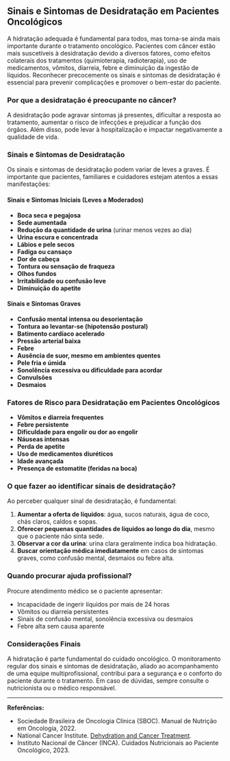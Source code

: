 ## Sinais e Sintomas de Desidratação em Pacientes Oncológicos

A hidratação adequada é fundamental para todos, mas torna-se ainda mais importante durante o tratamento oncológico. Pacientes com câncer estão mais suscetíveis à desidratação devido a diversos fatores, como efeitos colaterais dos tratamentos (quimioterapia, radioterapia), uso de medicamentos, vômitos, diarreia, febre e diminuição da ingestão de líquidos. Reconhecer precocemente os sinais e sintomas de desidratação é essencial para prevenir complicações e promover o bem-estar do paciente.

### Por que a desidratação é preocupante no câncer?

A desidratação pode agravar sintomas já presentes, dificultar a resposta ao tratamento, aumentar o risco de infecções e prejudicar a função dos órgãos. Além disso, pode levar à hospitalização e impactar negativamente a qualidade de vida.

### Sinais e Sintomas de Desidratação

Os sinais e sintomas de desidratação podem variar de leves a graves. É importante que pacientes, familiares e cuidadores estejam atentos a essas manifestações:

#### Sinais e Sintomas Iniciais (Leves a Moderados)

- **Boca seca e pegajosa**
- **Sede aumentada**
- **Redução da quantidade de urina** (urinar menos vezes ao dia)
- **Urina escura e concentrada**
- **Lábios e pele secos**
- **Fadiga ou cansaço**
- **Dor de cabeça**
- **Tontura ou sensação de fraqueza**
- **Olhos fundos**
- **Irritabilidade ou confusão leve**
- **Diminuição do apetite**

#### Sinais e Sintomas Graves

- **Confusão mental intensa ou desorientação**
- **Tontura ao levantar-se (hipotensão postural)**
- **Batimento cardíaco acelerado**
- **Pressão arterial baixa**
- **Febre**
- **Ausência de suor, mesmo em ambientes quentes**
- **Pele fria e úmida**
- **Sonolência excessiva ou dificuldade para acordar**
- **Convulsões**
- **Desmaios**

### Fatores de Risco para Desidratação em Pacientes Oncológicos

- **Vômitos e diarreia frequentes**
- **Febre persistente**
- **Dificuldade para engolir ou dor ao engolir**
- **Náuseas intensas**
- **Perda de apetite**
- **Uso de medicamentos diuréticos**
- **Idade avançada**
- **Presença de estomatite (feridas na boca)**

### O que fazer ao identificar sinais de desidratação?

Ao perceber qualquer sinal de desidratação, é fundamental:

1. **Aumentar a oferta de líquidos**: água, sucos naturais, água de coco, chás claros, caldos e sopas.
2. **Oferecer pequenas quantidades de líquidos ao longo do dia**, mesmo que o paciente não sinta sede.
3. **Observar a cor da urina**: urina clara geralmente indica boa hidratação.
4. **Buscar orientação médica imediatamente** em casos de sintomas graves, como confusão mental, desmaios ou febre alta.

### Quando procurar ajuda profissional?

Procure atendimento médico se o paciente apresentar:

- Incapacidade de ingerir líquidos por mais de 24 horas
- Vômitos ou diarreia persistentes
- Sinais de confusão mental, sonolência excessiva ou desmaios
- Febre alta sem causa aparente

### Considerações Finais

A hidratação é parte fundamental do cuidado oncológico. O monitoramento regular dos sinais e sintomas de desidratação, aliado ao acompanhamento de uma equipe multiprofissional, contribui para a segurança e o conforto do paciente durante o tratamento. Em caso de dúvidas, sempre consulte o nutricionista ou o médico responsável.

---

**Referências:**

- Sociedade Brasileira de Oncologia Clínica (SBOC). Manual de Nutrição em Oncologia, 2022.
- National Cancer Institute. [Dehydration and Cancer Treatment](https://www.cancer.gov/about-cancer/treatment/side-effects/dehydration).
- Instituto Nacional de Câncer (INCA). Cuidados Nutricionais ao Paciente Oncológico, 2023.